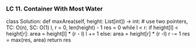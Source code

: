 ### LC 11. Container With Most Water
class Solution:
    def maxArea(self, height: List[int]) -> int:
        # use two pointers, TC: O(n), SC: O(1)
        l, r = 0, len(height) - 1
        res = 0
        while l < r:
            if height[l] < height[r]:
                area = height[l] * (r - l)
                l += 1
            else:
                area = height[r] * (r -l)
                r -= 1
            res = max(res, area)
        return res